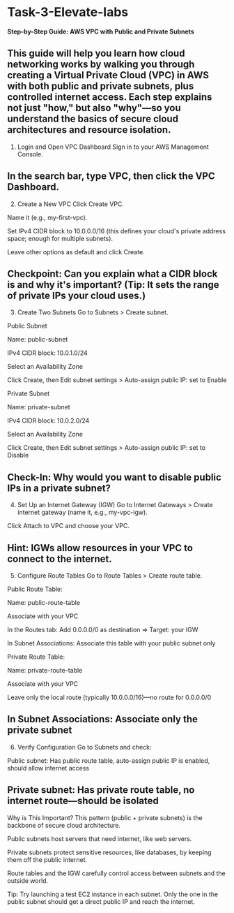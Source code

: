 # Task-3-Elevate-labs

**Step-by-Step Guide: AWS VPC with Public and Private Subnets**

This guide will help you learn how cloud networking works by walking you through creating a Virtual Private Cloud (VPC) in AWS with both public and private subnets, plus controlled internet access. Each step explains not just "how," but also "why"—so you understand the basics of secure cloud architectures and resource isolation.
---------------------------------------------------------------------------------------------------------------------------------------------------------------------------------------------------------------------

1. Login and Open VPC Dashboard
Sign in to your AWS Management Console.

In the search bar, type VPC, then click the VPC Dashboard.
---------------------------------------------------------------------------------------------------------------------------------------------------------------------------------------------------------------------

2. Create a New VPC
Click Create VPC.

Name it (e.g., my-first-vpc).

Set IPv4 CIDR block to 10.0.0.0/16 (this defines your cloud's private address space; enough for multiple subnets).

Leave other options as default and click Create.

Checkpoint: Can you explain what a CIDR block is and why it's important? (Tip: It sets the range of private IPs your cloud uses.)
---------------------------------------------------------------------------------------------------------------------------------------------------------------------------------------------------------------------

3. Create Two Subnets
Go to Subnets > Create subnet.

Public Subnet

Name: public-subnet

IPv4 CIDR block: 10.0.1.0/24

Select an Availability Zone

Click Create, then Edit subnet settings > Auto-assign public IP: set to Enable

Private Subnet

Name: private-subnet

IPv4 CIDR block: 10.0.2.0/24

Select an Availability Zone

Click Create, then Edit subnet settings > Auto-assign public IP: set to Disable

Check-In: Why would you want to disable public IPs in a private subnet?
--------------------------------------------------------------------------------------------------------------------------------------------------------------------------------------------------------------------

4. Set Up an Internet Gateway (IGW)
Go to Internet Gateways > Create internet gateway (name it, e.g., my-vpc-igw).

Click Attach to VPC and choose your VPC.

Hint: IGWs allow resources in your VPC to connect to the internet.
---------------------------------------------------------------------------------------------------------------------------------------------------------------------------------------------------------------------

5. Configure Route Tables
Go to Route Tables > Create route table.

Public Route Table:

Name: public-route-table

Associate with your VPC

In the Routes tab: Add 0.0.0.0/0 as destination ⇒ Target: your IGW

In Subnet Associations: Associate this table with your public subnet only

Private Route Table:

Name: private-route-table

Associate with your VPC

Leave only the local route (typically 10.0.0.0/16)—no route for 0.0.0.0/0

In Subnet Associations: Associate only the private subnet
--------------------------------------------------------------------------------------------------------------------------------------------------------------------------------------------------------------------

6. Verify Configuration
Go to Subnets and check:

Public subnet: Has public route table, auto-assign public IP is enabled, should allow internet access

Private subnet: Has private route table, no internet route—should be isolated
--------------------------------------------------------------------------------------------------------------------------------------------------------------------------------------------------------------------

Why is This Important?
This pattern (public + private subnets) is the backbone of secure cloud architecture.

Public subnets host servers that need internet, like web servers.

Private subnets protect sensitive resources, like databases, by keeping them off the public internet.

Route tables and the IGW carefully control access between subnets and the outside world.

Tip: Try launching a test EC2 instance in each subnet. Only the one in the public subnet should get a direct public IP and reach the internet.

